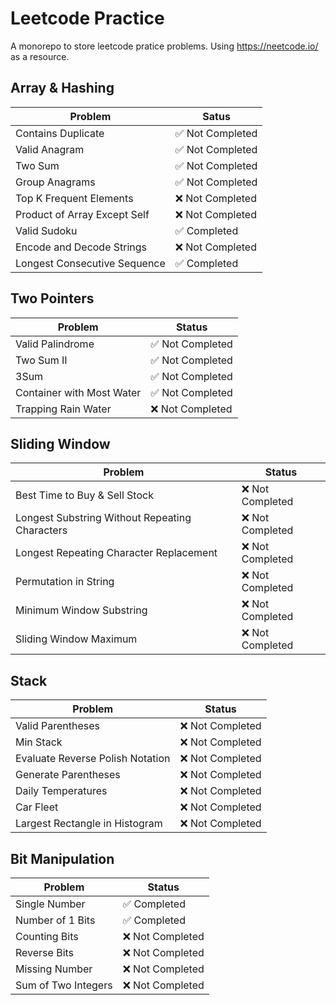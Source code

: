 # Leetcode Practice

A monorepo to store leetcode pratice problems. Using https://neetcode.io/ as a resource.

## Array & Hashing

| Problem                      | Satus            |
| ---------------------------- | ---------------- |
| Contains Duplicate           | ✅ Not Completed |
| Valid Anagram                | ✅ Not Completed |
| Two Sum                      | ✅ Not Completed |
| Group Anagrams               | ✅ Not Completed |
| Top K Frequent Elements      | ❌ Not Completed |
| Product of Array Except Self | ❌ Not Completed |
| Valid Sudoku                 | ✅ Completed     |
| Encode and Decode Strings    | ❌ Not Completed |
| Longest Consecutive Sequence | ✅ Completed     |

## Two Pointers

| Problem                   | Status           |
| ------------------------- | ---------------- |
| Valid Palindrome          | ✅ Not Completed |
| Two Sum II                | ✅ Not Completed |
| 3Sum                      | ✅ Not Completed |
| Container with Most Water | ✅ Not Completed |
| Trapping Rain Water       | ❌ Not Completed |

## Sliding Window

| Problem                                        | Status           |
| ---------------------------------------------- | ---------------- |
| Best Time to Buy & Sell Stock                  | ❌ Not Completed |
| Longest Substring Without Repeating Characters | ❌ Not Completed |
| Longest Repeating Character Replacement        | ❌ Not Completed |
| Permutation in String                          | ❌ Not Completed |
| Minimum Window Substring                       | ❌ Not Completed |
| Sliding Window Maximum                         | ❌ Not Completed |

## Stack

| Problem                          | Status           |
| -------------------------------- | ---------------- |
| Valid Parentheses                | ❌ Not Completed |
| Min Stack                        | ❌ Not Completed |
| Evaluate Reverse Polish Notation | ❌ Not Completed |
| Generate Parentheses             | ❌ Not Completed |
| Daily Temperatures               | ❌ Not Completed |
| Car Fleet                        | ❌ Not Completed |
| Largest Rectangle in Histogram   | ❌ Not Completed |

## Bit Manipulation

| Problem             | Status           |
| ------------------- | ---------------- |
| Single Number       | ✅ Completed     |
| Number of 1 Bits    | ✅ Completed     |
| Counting Bits       | ❌ Not Completed |
| Reverse Bits        | ❌ Not Completed |
| Missing Number      | ❌ Not Completed |
| Sum of Two Integers | ❌ Not Completed |
